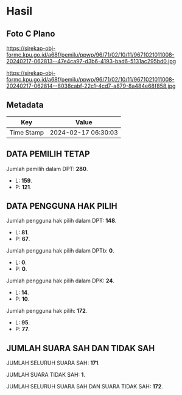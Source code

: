 # Hasil

## Foto C Plano

https://sirekap-obj-formc.kpu.go.id/a68f/pemilu/ppwp/96/71/02/10/11/9671021011008-20240217-062813--47e4ca97-d3b6-4193-bad6-5131ac295bd0.jpg

https://sirekap-obj-formc.kpu.go.id/a68f/pemilu/ppwp/96/71/02/10/11/9671021011008-20240217-062814--8038cabf-22c1-4cd7-a879-8a484e68f858.jpg


## Metadata

| Key        | Value               |
| ---------- | ------------------- |
| Time Stamp | 2024-02-17 06:30:03 |


## DATA PEMILIH TETAP

Jumlah pemilih dalam DPT: **280**.
 * L: **159**.
 * P: **121**.

## DATA PENGGUNA HAK PILIH

Jumlah pengguna hak pilih dalam DPT: **148**.
 * L: **81**.
 * P: **67**.

Jumlah pengguna hak pilih dalam DPTb: **0**.
 * L: **0**.
 * P: **0**.

Jumlah pengguna hak pilih dalam DPK: **24**.
 * L: **14**.
 * P: **10**.

Jumlah pengguna hak pilih: **172**.
 * L: **95**.
 * P: **77**.

## JUMLAH SUARA SAH DAN TIDAK SAH

JUMLAH SELURUH SUARA SAH: **171**.

JUMLAH SUARA TIDAK SAH: **1**.

JUMLAH SELURUH SUARA SAH DAN SUARA TIDAK SAH: **172**.


